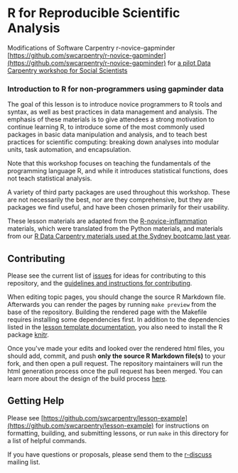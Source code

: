 R for Reproducible Scientific Analysis 
======================================

Modifications of Software Carpentry r-novice-gapminder [https://github.com/swcarpentry/r-novice-gapminder](https://github.com/swcarpentry/r-novice-gapminder) for [a pilot Data Carpentry workshop for Social Scientists](michaellevy.name/2016-06-16-ucdavis/)

### Introduction to R for non-programmers using gapminder data

The goal of this lesson is to introduce novice programmers to R tools and syntax, as well as best practices in data management and analysis. The emphasis of these materials is to give attendees a strong motivation to continue learning R, to introduce some of the most commonly used packages in basic data manipulation and analysis, and to teach best practices for scientific computing: breaking down analyses into modular units, task automation, and encapsulation.

Note that this workshop focuses on teaching the fundamentals of the programming language R, and while it introduces statistical functions, does not teach statistical analysis.

A variety of third party packages are used throughout this workshop. These are not necessarily the best, nor are they comprehensive, but they are packages we find useful, and have been chosen primarily for their usability.

These lesson materials are adapted from the [R-novice-inflammation](http://swcarpentry.github.io/r-novice-inflammation) materials, which were translated from the Python materials, and materials from our [R Data Carpentry materials used at the Sydney bootcamp last year](https://dbarneche.github.io/2014-10-31-USyd/). 

## Contributing

Please see the current list of [issues][] for ideas for contributing to this repository, and the [guidelines and instructions for contributing][contrib].

When editing topic pages, you should change the source R Markdown file. Afterwards you can render the pages by running `make preview` from the base of the repository. Building the rendered page with the Makefile requires installing some dependencies first. In addition to the dependencies listed in the [lesson template documentation][dependencies], you also need to install the R package [knitr][].

Once you've made your edits and looked over the rendered html files, you should add, commit, and push **only the source R Markdown file(s)** to your fork, and then open a pull request. The repository maintainers will run the html generation process once the pull request has been merged. You can learn more about the design of the build process [here][design].

## Getting Help

Please see [https://github.com/swcarpentry/lesson-example](https://github.com/swcarpentry/lesson-example) for instructions on formatting, building, and submitting lessons, or run `make` in this directory for a list of helpful commands.

If you have questions or proposals, please send them to the [r-discuss][] mailing list.

[contrib]: https://github.com/swcarpentry/r-novice-gapminder/blob/gh-pages/CONTRIBUTING.md
[dependencies]: https://github.com/swcarpentry/lesson-template#dependencies 
[design]: https://github.com/swcarpentry/lesson-template/blob/gh-pages/DESIGN.md
[issues]: https://github.com/swcarpentry/r-novice-gapminder/issues 
[knitr]: http://cran.r-project.org/web/packages/knitr/index.html 
[r-discuss]: http://lists.software-carpentry.org/mailman/listinfo/r-discuss_lists.software-carpentry.org